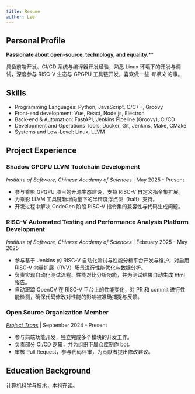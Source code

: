 ```yaml
---
title: Resume
author: Lee
---
```


## Personal Profile

**Passionate about open-source, technology, and equality.**\*\*

具备前端开发、CI/CD 系统与编译器开发经验，熟悉 Linux 环境下的开发与调试，深度参与 RISC-V 生态与 GPGPU 工具链开发，喜欢做一些 _有意义_ 的事。

## Skills

- Programming Languages: Python, JavaScript, C/C++, Groovy
- Front-end development: Vue, React, Node.js, Electron
- Back-end & Automation: FastAPI, Jenkins Pipeline (Groovy), CI/CD
- Development and Operations Tools: Docker, Git, Jenkins, Make, CMake
- Systems and Low-Level: Linux, LLVM

## Project Experience

### Shadow GPGPU LLVM Toolchain Development

_Institute of Software, Chinese Academy of Sciences_ | May 2025 - Present

- 参与乘影 GPGPU 项目的开源生态建设，支持 RISC-V 自定义指令集扩展。
- 为乘影 LLVM 工具链新增向量下的半精度浮点型（half）支持。
- 开发过程中解决 CodeGen 阶段 RISC-V 指令集的兼容性与代码生成问题。

### RISC-V Automated Testing and Performance Analysis Platform Development

_Institute of Software, Chinese Academy of Sciences_ | February 2025 - May 2025

- 参与基于 Jenkins 的 RISC-V 自动化测试与性能分析平台开发与维护，对启用 RISC-V 向量扩展（RVV）场景进行性能优化与数据分析。
- 负责实现自动化测试流程、性能对比分析功能，并为测试结果自动生成 html 报告。
- 自动跟踪 OpenCV 在 RISC-V 平台上的性能变化，对 PR 和 commit 进行性能检测，确保代码修改对性能的影响被准确捕捉与反馈。

### Open Source Organization Member

_[Project Trans](https://github.com/project-trans)_ | September 2024 - Present

- 参与前端功能开发，独立完成多个模块的开发工作。
- 负责部分 CI/CD 逻辑，并为组织下属仓库制作 bot。
- 审核 Pull Request，参与代码评审，为贡献者提出修改建议。

## Education Background

计算机科学与技术，本科在读。

<!-- 其他不重要的经历，仅作记录。 -->

<!-- ### 小米社区 PK 台板块主持人

_小米社区_ | 2021.08 - 2023.12

- 累计创作内容 470+ 篇，累计互动量 122w+，平均互动量 2600+，单帖最高互动量达 2.8w+，多次打造爆款内容。
-->
